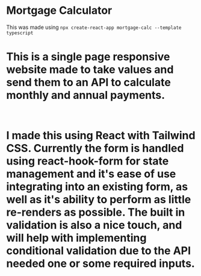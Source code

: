 # Mortgage Calculator 

This was made using ```npx create-react-app mortgage-calc --template typescript```
<br> <h1>This is a single page responsive website made to take values and send them to an API to calculate monthly and annual payments.<h1>
<br>I made this using React with Tailwind CSS. Currently the form is handled using react-hook-form for state management and it's ease of use integrating into an existing form, as well as it's ability to perform as little re-renders as possible. The built in validation is also a nice touch, and will help with implementing conditional validation due to the API needed one or some required inputs.

